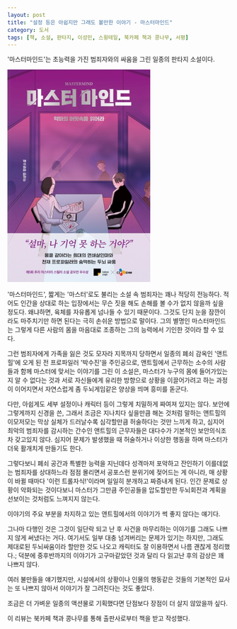 ```yaml
---
layout: post
title: "설정 등은 아쉽지만 그래도 볼만한 이야기 - 마스터마인드"
category: 도서
tags: [책, 소설, 판타지, 이성민, 스윙테일, 북카페 책과 콩나무, 서평]
---
```


'마스터마인드'는
초능력을 가진 범죄자와의 싸움을 그린 일종의 판타지 소설이다.

![표지](/images/mastermind-book-h480.jpg)

'마스터마인드', 짧게는 '마스터'로도 불리는 소설 속 범죄자는 꽤나 적당히 전능하다.
적어도 인간을 상대로 하는 입장에서는
무슨 짓을 해도 손해를 볼 수가 없지 않을까 싶을 정도다.
왜냐하면, 육체를 자유롭게 넘나들 수 있기 때문이다.
그것도 단지 눈을 잠깐이라도 마주치기만 하면 된다는 극히 손쉬운 방법으로 말이다.
그의 별명인 마스터마인드는 그렇게 다른 사람의 몸을 마음대로 조종하는 그의 능력에서 기인한 것이라 할 수 있다.

그런 범죄자에게 가족을 잃은 것도 모자라 지목까지 당하면서
일종의 폐쇠 감옥인 '앤트힐'에 오게 된 전 프로파일러 '박수진'을 주인공으로,
앤트힐에서 근무하는 소수의 사람들과 함께
마스터에 맞서는 이야기를 그린 이 소설은,
마스터가 누구의 몸에 들어가있는지 알 수 없다는 것과
서로 자신들에게 유리한 방향으로 상황을 이끌어가려고 하는 과정이 이어지면서
자연스럽게 좀 두뇌게임같은 양상을 띄며 흥미를 돋군다.

다만, 아쉽게도 세부 설정이나 캐릭터 등이 그렇게 치밀하게 짜여져 있지는 않다.
보안에 그렇게까지 신경을 쓴,
그래서 조금은 지나치다 싶을만큼 해논 것처럼 말하는 앤트힐의 이모저모는
막상 실체가 드러날수록 심각할만큼 허술하다는 것만 느끼게 하고,
심지어 최악의 범죄자를 감시하는 간수인 앤트힐의 근무자들은
대다수가 기본적인 보안의식조차 갖고있지 않다.
심지어 문제가 발생했을 때 허술하거나 이상한 행동을 하며
마스터가 더욱 활개치게 만들기도 한다.

그렇다보니 폐쇠 공간과 특별한 능력을 지닌데다 성격마저 포악하고 잔인하기 이를데없는 범죄자를 상대하느라
점점 몰리면서 공포스런 분위기에 젖어드는 게 아니라,
매 상황이 바뀔 때마다 '이런 트롤자식!'이라며 일일히 분개하고 짜증내게 된다.
인간 문제로 상황이 악화되는 것이다보니
마스터가 그만큼 주인공들을 압도할만한 두뇌회전과 계획을 선보이는 것처럼도 느껴지지 않는다.

이야기의 주요 부분을 차지하고 있는 앤트힐에서의 이야기가 썩 좋지 않다는 얘기다.

그나마 다행인 것은 그것이 일단락 되고 난 후
사건을 마무리하는 이야기를 그래도 나쁘지 않게 써냈다는 거다.
여기서도 일부 대충 넘겨버리는 문제가 있기는 하지만,
그래도 제대로된 두뇌싸움이라 할만한 것도 나오고
캐릭터도 잘 이용하면서 나름 괜찮게 정리했다.;
덕분에 중후반까지의 이야기가 고구마같았던 것과 달리
다 읽고난 후의 감상은 꽤 나쁘지 않다.

여러 불만들을 얘기했지만,
시설에서의 상황이나 인물의 행동같은 것들의 기본적인 묘사는 또 나쁘지 않아서
이야기가 잘 그려진다는 것도 좋았다.

조금은 더 가벼운 일종의 액션물로 기획했다면 단점보다 장점이 더 살지 않았을까 싶다.



<div class="im im-info">
이 리뷰는 북카페 책과 콩나무를 통해 출판사로부터 책을 받고 작성했다.
</div>
